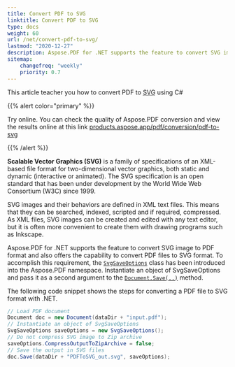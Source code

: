 ```yaml
---
title: Convert PDF to SVG
linktitle: Convert PDF to SVG
type: docs
weight: 60
url: /net/convert-pdf-to-svg/
lastmod: "2020-12-27"
description: Aspose.PDF for .NET supports the feature to convert SVG images to PDF format using SvgSaveOptions class.
sitemap:
    changefreq: "weekly"
    priority: 0.7
---
```


This article teacher you how to convert PDF to <abbr title="Scalable Vector Graphics">SVG</abbr> using C#

{{% alert color="primary" %}}

Try online. You can check the quality of Aspose.PDF conversion and view the results online at this link [products.aspose.app/pdf/conversion/pdf-to-svg](https://products.aspose.app/pdf/conversion/pdf-to-svg)

{{% /alert %}}

**Scalable Vector Graphics (SVG)** is a family of specifications of an XML-based file format for two-dimensional vector graphics, both static and dynamic (interactive or animated). The SVG specification is an open standard that has been under development by the World Wide Web Consortium (W3C) since 1999.

SVG images and their behaviors are defined in XML text files. This means that they can be searched, indexed, scripted and if required, compressed. As XML files, SVG images can be created and edited with any text editor, but it is often more convenient to create them with drawing programs such as Inkscape.

Aspose.PDF for .NET supports the feature to convert SVG image to PDF format and also offers the capability to convert PDF files to SVG format. To accomplish this requirement, the [`SvgSaveOptions`](https://apireference.aspose.com/pdf/net/aspose.pdf/svgsaveoptions/methods/index) class has been introduced into the Aspose.PDF namespace. Instantiate an object of SvgSaveOptions and pass it as a second argument to the [`Document.Save(..)`](https://apireference.aspose.com/pdf/net/aspose.pdf/document/methods/save/index) method.

The following code snippet shows the steps for converting a PDF file to SVG format with .NET.

```csharp
// Load PDF document
Document doc = new Document(dataDir + "input.pdf");
// Instantiate an object of SvgSaveOptions
SvgSaveOptions saveOptions = new SvgSaveOptions();
// Do not compress SVG image to Zip archive
saveOptions.CompressOutputToZipArchive = false;
// Save the output in SVG files
doc.Save(dataDir + "PDFToSVG_out.svg", saveOptions);
```
